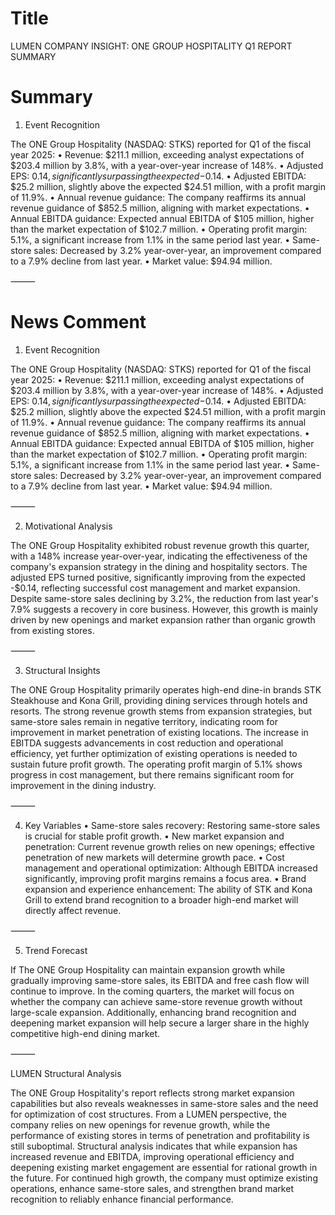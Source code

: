 # Title
LUMEN COMPANY INSIGHT: ONE GROUP HOSPITALITY Q1 REPORT SUMMARY

# Summary
1. Event Recognition

The ONE Group Hospitality (NASDAQ: STKS) reported for Q1 of the fiscal year 2025:
	•	Revenue: $211.1 million, exceeding analyst expectations of $203.4 million by 3.8%, with a year-over-year increase of 148%.
	•	Adjusted EPS: $0.14, significantly surpassing the expected -$0.14.
	•	Adjusted EBITDA: $25.2 million, slightly above the expected $24.51 million, with a profit margin of 11.9%.
	•	Annual revenue guidance: The company reaffirms its annual revenue guidance of $852.5 million, aligning with market expectations.
	•	Annual EBITDA guidance: Expected annual EBITDA of $105 million, higher than the market expectation of $102.7 million.
	•	Operating profit margin: 5.1%, a significant increase from 1.1% in the same period last year.
	•	Same-store sales: Decreased by 3.2% year-over-year, an improvement compared to a 7.9% decline from last year.
	•	Market value: $94.94 million.

⸻

# News Comment
1. Event Recognition

The ONE Group Hospitality (NASDAQ: STKS) reported for Q1 of the fiscal year 2025:
	•	Revenue: $211.1 million, exceeding analyst expectations of $203.4 million by 3.8%, with a year-over-year increase of 148%.
	•	Adjusted EPS: $0.14, significantly surpassing the expected -$0.14.
	•	Adjusted EBITDA: $25.2 million, slightly above the expected $24.51 million, with a profit margin of 11.9%.
	•	Annual revenue guidance: The company reaffirms its annual revenue guidance of $852.5 million, aligning with market expectations.
	•	Annual EBITDA guidance: Expected annual EBITDA of $105 million, higher than the market expectation of $102.7 million.
	•	Operating profit margin: 5.1%, a significant increase from 1.1% in the same period last year.
	•	Same-store sales: Decreased by 3.2% year-over-year, an improvement compared to a 7.9% decline from last year.
	•	Market value: $94.94 million.

⸻

2. Motivational Analysis

The ONE Group Hospitality exhibited robust revenue growth this quarter, with a 148% increase year-over-year, indicating the effectiveness of the company's expansion strategy in the dining and hospitality sectors. The adjusted EPS turned positive, significantly improving from the expected -$0.14, reflecting successful cost management and market expansion. Despite same-store sales declining by 3.2%, the reduction from last year's 7.9% suggests a recovery in core business. However, this growth is mainly driven by new openings and market expansion rather than organic growth from existing stores.

⸻

3. Structural Insights

The ONE Group Hospitality primarily operates high-end dine-in brands STK Steakhouse and Kona Grill, providing dining services through hotels and resorts. The strong revenue growth stems from expansion strategies, but same-store sales remain in negative territory, indicating room for improvement in market penetration of existing locations. The increase in EBITDA suggests advancements in cost reduction and operational efficiency, yet further optimization of existing operations is needed to sustain future profit growth. The operating profit margin of 5.1% shows progress in cost management, but there remains significant room for improvement in the dining industry.

⸻

4. Key Variables
	•	Same-store sales recovery: Restoring same-store sales is crucial for stable profit growth.
	•	New market expansion and penetration: Current revenue growth relies on new openings; effective penetration of new markets will determine growth pace.
	•	Cost management and operational optimization: Although EBITDA increased significantly, improving profit margins remains a focus area.
	•	Brand expansion and experience enhancement: The ability of STK and Kona Grill to extend brand recognition to a broader high-end market will directly affect revenue.

⸻

5. Trend Forecast

If The ONE Group Hospitality can maintain expansion growth while gradually improving same-store sales, its EBITDA and free cash flow will continue to improve. In the coming quarters, the market will focus on whether the company can achieve same-store revenue growth without large-scale expansion. Additionally, enhancing brand recognition and deepening market expansion will help secure a larger share in the highly competitive high-end dining market.

⸻

LUMEN Structural Analysis

The ONE Group Hospitality's report reflects strong market expansion capabilities but also reveals weaknesses in same-store sales and the need for optimization of cost structures. From a LUMEN perspective, the company relies on new openings for revenue growth, while the performance of existing stores in terms of penetration and profitability is still suboptimal. Structural analysis indicates that while expansion has increased revenue and EBITDA, improving operational efficiency and deepening existing market engagement are essential for rational growth in the future. For continued high growth, the company must optimize existing operations, enhance same-store sales, and strengthen brand market recognition to reliably enhance financial performance.
